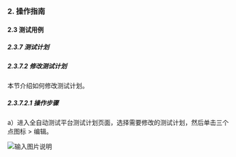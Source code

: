 ### 2. 操作指南

#### 2.3 测试用例

##### 2.3.7 测试计划

##### 2.3.7.2 修改测试计划

本节介绍如何修改测试计划。

##### 2.3.7.2.1 操作步骤

a）进入全自动测试平台测试计划页面，选择需要修改的测试计划，然后单击三个点图标 > 编辑。

![输入图片说明](../../../images/SoFlu%E5%85%A8%E8%87%AA%E5%8A%A8%E6%B5%8B%E8%AF%95%E5%B9%B3%E5%8F%B0%E6%95%99%E7%A8%8B/2.%20%E6%93%8D%E4%BD%9C%E6%8C%87%E5%8D%97/7.%20%E6%B5%8B%E8%AF%95%E8%AE%A1%E5%88%92/2-1.png)
